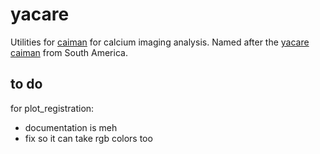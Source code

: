 # yacare
Utilities for [caiman](https://github.com/flatironinstitute/CaImAn) for calcium imaging analysis. Named after the [yacare caiman](https://en.wikipedia.org/wiki/Yacare_caiman) from South America.

## to do
for plot_registration:
- documentation is meh
- fix so it can take rgb colors too
